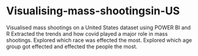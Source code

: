# Visualising-mass-shootingsin-US
Visualised mass shootings on a United States dataset using POWER BI and R
Extracted the trends and how covid played a major role in mass shootings.
Explored which race was effected the most.
Explored which age group got effected and effected the people the most.
